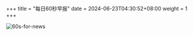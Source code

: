 +++
title = "每日60秒早报"
date = 2024-06-23T04:30:52+08:00
weight = 1
+++

![60s-for-news](/img/zaobao/zaobao.png "由 ALAPI 提供支持")
